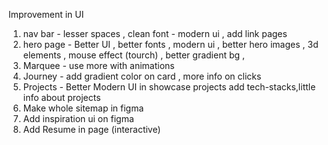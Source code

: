 Improvement in UI

1. nav bar - lesser spaces , clean font - modern ui , add link pages
2. hero page - Better UI , better fonts , modern ui , better hero images , 3d elements , mouse effect (tourch) , better gradient bg ,
3. Marquee - use more with animations
4. Journey - add gradient color on card , more info on clicks
5. Projects - Better Modern UI in showcase projects add tech-stacks,little info about projects
6. Make whole sitemap in figma
7. Add inspiration ui on figma
8. Add Resume in page (interactive)
